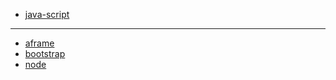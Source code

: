 * [java-script](../lang/js)

---

* [aframe](./framework/aframe)
* [bootstrap](./framework/bootstrap)
* [node](./runtime/node)